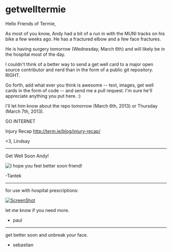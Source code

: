getwelltermie
=============

Hello Friends of Termie,

As most of you know, Andy had a bit of a run in with the MUNI tracks on his bike a few weeks ago. He has a fractured elbow and a few face fractures.

He is having surgery tomorrow (Wednesday, March 6th) and will likely be in the hospital most of the day.

I couldn't think of a better way to send a get well card to a major open source contributor and nerd than in the form of a public git repository. RIGHT.

Go forth, add what ever you think is awesome -- text, images, get well cards in the form of code -- and send me a pull request. I'm sure he'll appreciate anything you put here. :)

I'll let him know about the repo tomorrow (March 6th, 2013) or Thursday (March 7th, 2013).

GO INTERNET

Injury Recap http://term.ie/blog/injury-recap/

<3, 
Lindsay

----

Get Well Soon Andy!

![I hope you feel better soon friend!](http://img.vmessages.com/get-well-soon/10.gif)

 -Tantek

----


for use with hospital prescriptions:


[![ScreenShot](https://raw.github.com/pauloppenheim/getwelltermie/master/img/what_is_this_a_youtube_video_or_something.png)](http://youtu.be/Mf6JCpJjdiY)

let me know if you need more.

+ paul


----

get better soon and unbreak your face.

+ sebastian